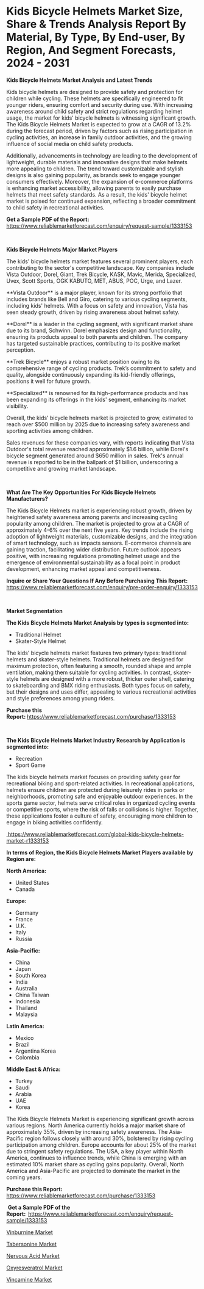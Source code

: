 <p><h1>Kids Bicycle Helmets Market Size, Share & Trends Analysis Report By Material, By Type, By End-user, By Region, And Segment Forecasts, 2024 - 2031</h1></p><p><strong>Kids Bicycle Helmets Market Analysis and Latest Trends</strong></p>
<p><p>Kids bicycle helmets are designed to provide safety and protection for children while cycling. These helmets are specifically engineered to fit younger riders, ensuring comfort and security during use. With increasing awareness around child safety and strict regulations regarding helmet usage, the market for kids' bicycle helmets is witnessing significant growth. The Kids Bicycle Helmets Market is expected to grow at a CAGR of 13.2% during the forecast period, driven by factors such as rising participation in cycling activities, an increase in family outdoor activities, and the growing influence of social media on child safety products.</p><p>Additionally, advancements in technology are leading to the development of lightweight, durable materials and innovative designs that make helmets more appealing to children. The trend toward customizable and stylish designs is also gaining popularity, as brands seek to engage younger consumers effectively. Moreover, the expansion of e-commerce platforms is enhancing market accessibility, allowing parents to easily purchase helmets that meet safety standards. As a result, the kids' bicycle helmet market is poised for continued expansion, reflecting a broader commitment to child safety in recreational activities.</p></p>
<p><strong>Get a Sample PDF of the Report:&nbsp;</strong> <a href="https://www.reliablemarketforecast.com/enquiry/request-sample/1333153?utm_campaign=1169&utm_medium=2&utm_source=Github&utm_content=ia&utm_term=11122024&utm_id=kids-bicycle-helmets">https://www.reliablemarketforecast.com/enquiry/request-sample/1333153</a></p>
<p>&nbsp;</p>
<p><strong>Kids Bicycle Helmets Major Market Players</strong></p>
<p><p>The kids' bicycle helmets market features several prominent players, each contributing to the sector's competitive landscape. Key companies include Vista Outdoor, Dorel, Giant, Trek Bicycle, KASK, Mavic, Merida, Specialized, Uvex, Scott Sports, OGK KABUTO, MET, ABUS, POC, Urge, and Lazer.</p><p>**Vista Outdoor** is a major player, known for its strong portfolio that includes brands like Bell and Giro, catering to various cycling segments, including kids' helmets. With a focus on safety and innovation, Vista has seen steady growth, driven by rising awareness about helmet safety.</p><p>**Dorel** is a leader in the cycling segment, with significant market share due to its brand, Schwinn. Dorel emphasizes design and functionality, ensuring its products appeal to both parents and children. The company has targeted sustainable practices, contributing to its positive market perception.</p><p>**Trek Bicycle** enjoys a robust market position owing to its comprehensive range of cycling products. Trek’s commitment to safety and quality, alongside continuously expanding its kid-friendly offerings, positions it well for future growth.</p><p>**Specialized** is renowned for its high-performance products and has been expanding its offerings in the kids' segment, enhancing its market visibility. </p><p>Overall, the kids' bicycle helmets market is projected to grow, estimated to reach over $500 million by 2025 due to increasing safety awareness and sporting activities among children.</p><p>Sales revenues for these companies vary, with reports indicating that Vista Outdoor's total revenue reached approximately $1.6 billion, while Dorel's bicycle segment generated around $650 million in sales. Trek's annual revenue is reported to be in the ballpark of $1 billion, underscoring a competitive and growing market landscape.</p></p>
<p>&nbsp;</p>
<p><strong>What Are The Key Opportunities For Kids Bicycle Helmets Manufacturers?</strong></p>
<p><p>The Kids Bicycle Helmets market is experiencing robust growth, driven by heightened safety awareness among parents and increasing cycling popularity among children. The market is projected to grow at a CAGR of approximately 4-6% over the next five years. Key trends include the rising adoption of lightweight materials, customizable designs, and the integration of smart technology, such as impacts sensors. E-commerce channels are gaining traction, facilitating wider distribution. Future outlook appears positive, with increasing regulations promoting helmet usage and the emergence of environmental sustainability as a focal point in product development, enhancing market appeal and competitiveness.</p></p>
<p><strong>Inquire or Share Your Questions If Any Before Purchasing This Report:</strong> <a href="https://www.reliablemarketforecast.com/enquiry/pre-order-enquiry/1333153?utm_campaign=1169&utm_medium=2&utm_source=Github&utm_content=ia&utm_term=11122024&utm_id=kids-bicycle-helmets">https://www.reliablemarketforecast.com/enquiry/pre-order-enquiry/1333153</a></p>
<p>&nbsp;</p>
<p><strong>Market Segmentation</strong></p>
<p><strong>The Kids Bicycle Helmets Market Analysis by types is segmented into:</strong></p>
<p><ul><li>Traditional Helmet</li><li>Skater-Style Helmet</li></ul></p>
<p><p>The kids' bicycle helmets market features two primary types: traditional helmets and skater-style helmets. Traditional helmets are designed for maximum protection, often featuring a smooth, rounded shape and ample ventilation, making them suitable for cycling activities. In contrast, skater-style helmets are designed with a more robust, thicker outer shell, catering to skateboarding and BMX riding enthusiasts. Both types focus on safety, but their designs and uses differ, appealing to various recreational activities and style preferences among young riders.</p></p>
<p><strong>Purchase this Report:&nbsp;</strong><a href="https://www.reliablemarketforecast.com/purchase/1333153?utm_campaign=1169&utm_medium=2&utm_source=Github&utm_content=ia&utm_term=11122024&utm_id=kids-bicycle-helmets">https://www.reliablemarketforecast.com/purchase/1333153</a></p>
<p>&nbsp;</p>
<p><strong>The Kids Bicycle Helmets Market Industry Research by Application is segmented into:</strong></p>
<p><ul><li>Recreation</li><li>Sport Game</li></ul></p>
<p><p>The kids bicycle helmets market focuses on providing safety gear for recreational biking and sport-related activities. In recreational applications, helmets ensure children are protected during leisurely rides in parks or neighborhoods, promoting safe and enjoyable outdoor experiences. In the sports game sector, helmets serve critical roles in organized cycling events or competitive sports, where the risk of falls or collisions is higher. Together, these applications foster a culture of safety, encouraging more children to engage in biking activities confidently.</p></p>
<p><a href="https://www.reliablemarketforecast.com/global-kids-bicycle-helmets-market-r1333153?utm_campaign=1169&utm_medium=2&utm_source=Github&utm_content=ia&utm_term=11122024&utm_id=kids-bicycle-helmets">&nbsp;https://www.reliablemarketforecast.com/global-kids-bicycle-helmets-market-r1333153</a></p>
<p><strong>In terms of Region, the Kids Bicycle Helmets Market Players available by Region are:</strong></p>
<p>
    <p> <strong> North America: </strong>
        <ul>
            <li>United States</li>
            <li>Canada</li>
        </ul>
        </p> 
    <p> <strong> Europe: </strong>
        <ul>
            <li>Germany</li>
            <li>France</li>
            <li>U.K.</li>
            <li>Italy</li>
            <li>Russia</li>
        </ul>
        </p> 
    <p> <strong> Asia-Pacific: </strong>
        <ul>
            <li>China</li>
            <li>Japan</li>
            <li>South Korea</li>
            <li>India</li>
            <li>Australia</li>
            <li>China Taiwan</li>
            <li>Indonesia</li>
            <li>Thailand</li>
            <li>Malaysia</li>
        </ul>
        </p> 
    <p> <strong> Latin America: </strong>
        <ul>
            <li>Mexico</li>
            <li>Brazil</li>
            <li>Argentina Korea</li>
            <li>Colombia</li>
        </ul>
        </p> 
    <p> <strong> Middle East & Africa: </strong>
        <ul>
            <li>Turkey</li>
            <li>Saudi</li>
            <li>Arabia</li>
            <li>UAE</li>
            <li>Korea</li>
        </ul>
    </p>
    </p>
<p><p>The Kids Bicycle Helmets Market is experiencing significant growth across various regions. North America currently holds a major market share of approximately 35%, driven by increasing safety awareness. The Asia-Pacific region follows closely with around 30%, bolstered by rising cycling participation among children. Europe accounts for about 25% of the market due to stringent safety regulations. The USA, a key player within North America, continues to influence trends, while China is emerging with an estimated 10% market share as cycling gains popularity. Overall, North America and Asia-Pacific are projected to dominate the market in the coming years.</p></p>
<p><strong>Purchase this Report: </strong><a href="https://www.reliablemarketforecast.com/purchase/1333153?utm_campaign=1169&utm_medium=2&utm_source=Github&utm_content=ia&utm_term=11122024&utm_id=kids-bicycle-helmets">https://www.reliablemarketforecast.com/purchase/1333153</a></p>
<p>&nbsp;<strong>Get a Sample PDF of the Report:&nbsp;&nbsp;</strong><a href="https://www.reliablemarketforecast.com/enquiry/request-sample/1333153?utm_campaign=1169&utm_medium=2&utm_source=Github&utm_content=ia&utm_term=11122024&utm_id=kids-bicycle-helmets">https://www.reliablemarketforecast.com/enquiry/request-sample/1333153</a></p>
<p><strong></strong></p>
<p><p><a href="https://www.linkedin.com/pulse/market-size-growth-projections-vinburnine-industry-42-cagr-from-m1opc?utm_campaign=1169&utm_medium=2&utm_source=Github&utm_content=ia&utm_term=11122024&utm_id=kids-bicycle-helmets">Vinburnine Market</a></p><p><a href="https://www.linkedin.com/pulse/tabersonine-market-insight-financial-status-size-revenue-expected-nivmc?utm_campaign=1169&utm_medium=2&utm_source=Github&utm_content=ia&utm_term=11122024&utm_id=kids-bicycle-helmets">Tabersonine Market</a></p><p><a href="https://www.linkedin.com/pulse/market-demand-revenue-nervous-acid-industry-from-2024-2031-uwxhc?utm_campaign=1169&utm_medium=2&utm_source=Github&utm_content=ia&utm_term=11122024&utm_id=kids-bicycle-helmets">Nervous Acid Market</a></p><p><a href="https://www.linkedin.com/pulse/oxyresveratrol-market-analysis-size-share-trends-forecast-uzgmc?utm_campaign=1169&utm_medium=2&utm_source=Github&utm_content=ia&utm_term=11122024&utm_id=kids-bicycle-helmets">Oxyresveratrol Market</a></p><p><a href="https://www.linkedin.com/pulse/forecasted-growth-vincamine-market-analyzing-trends-competition-9hxvc?utm_campaign=1169&utm_medium=2&utm_source=Github&utm_content=ia&utm_term=11122024&utm_id=kids-bicycle-helmets">Vincamine Market</a></p></p>